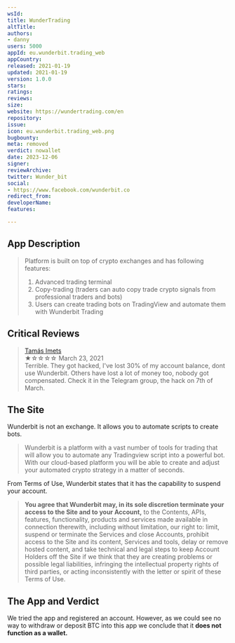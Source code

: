 ```yaml
---
wsId: 
title: WunderTrading
altTitle: 
authors:
- danny
users: 5000
appId: eu.wunderbit.trading_web
appCountry: 
released: 2021-01-19
updated: 2021-01-19
version: 1.0.0
stars: 
ratings: 
reviews: 
size: 
website: https://wundertrading.com/en
repository: 
issue: 
icon: eu.wunderbit.trading_web.png
bugbounty: 
meta: removed
verdict: nowallet
date: 2023-12-06
signer: 
reviewArchive: 
twitter: Wunder_bit
social:
- https://www.facebook.com/wunderbit.co
redirect_from: 
developerName: 
features: 

---
```


## App Description
> Platform is built on top of crypto exchanges and has following features:
> 1. Advanced trading terminal
> 2. Copy-trading (traders can auto copy trade crypto signals from professional traders and bots)
> 3. Users can create trading bots on TradingView and automate them with Wunderbit Trading

## Critical Reviews

> [Tamás Imets](https://play.google.com/store/apps/details?id=eu.wunderbit.trading_web&reviewId=gp%3AAOqpTOHhuxS6LgUJDr7ZHEI7QcxSvvfRcSeFPbm2pQasMiEiOUOq3_6d61UZXVkz4o781UeiW7y4XZa7e5osSA)<br>
  ★☆☆☆☆ March 23, 2021 <br>
       Terrible. They got hacked, I've lost 30% of my account balance, dont use Wunderbit. Others have lost a lot of money too, nobody got compensated. Check it in the Telegram group, the hack on 7th of March.


## The Site

Wunderbit is not an exchange. It allows you to automate scripts to create bots.

> Wunderbit is a platform with a vast number of tools for trading that will allow you to automate any Tradingview script into a powerful bot. With our cloud-based platform you will be able to create and adjust your automated crypto strategy in a matter of seconds.

From Terms of Use, Wunderbit states that it has the capability to suspend your account.

> **You agree that Wunderbit may, in its sole discretion terminate your access to the Site and to your Account,** to the Contents, APIs, features, functionality, products and services made available in connection therewith, including without limitation, our right to: limit, suspend or terminate the Services and close Accounts, prohibit access to the Site and its content, Services and tools, delay or remove hosted content, and take technical and legal steps to keep Account Holders off the Site if we think that they are creating problems or possible legal liabilities, infringing the intellectual property rights of third parties, or acting inconsistently with the letter or spirit of these Terms of Use.

## The App and Verdict

We tried the app and registered an account.  However, as we could see no way to withdraw or deposit BTC into this app we conclude that it **does not function as a wallet.**